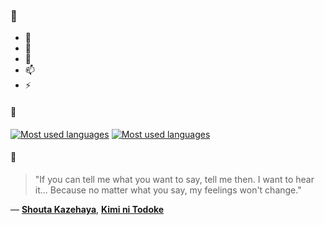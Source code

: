 ### 👋

- 🔭
- 🌱
- 💬
- 📫
- ⚡

#### 🧏

[![Most used languages](https://github-readme-stats-aynah.vercel.app/api/top-langs/?username=aynh&theme=solarized-dark&langs_count=6&layout=compact&hide_title=true)](https://github.com/anuraghazra/github-readme-stats#gh-dark-mode-only)
[![Most used languages](https://github-readme-stats-aynah.vercel.app/api/top-langs/?username=aynh&theme=solarized-light&langs_count=6&layout=compact&hide_title=true)](https://github.com/anuraghazra/github-readme-stats#gh-light-mode-only)

#### 💬

> "If you can tell me what you want to say, tell me then. I want to hear it... Because no matter what you say, my feelings won't change."

&mdash; [**Shouta Kazehaya**](https://myanimelist.net/character.php?q=Shouta%20Kazehaya&cat=character), [**Kimi ni Todoke**](https://myanimelist.net/search/all?q=Kimi%20ni%20Todoke&cat=all)
